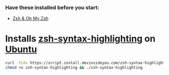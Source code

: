 ### Have these installed before you start:
* [Zsh & Oh My Zsh](https://github.com/DevInsideYou/install-zsh)

# Installs [zsh-syntax-highlighting](https://github.com/zsh-users/zsh-syntax-highlighting) on [Ubuntu](https://www.ubuntu.com/)

```bash
curl -fLOs https://script.install.devinsideyou.com/zsh-syntax-highlighting
chmod +x zsh-syntax-highlighting && ./zsh-syntax-highlighting
```
